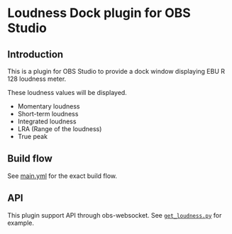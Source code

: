 # Loudness Dock plugin for OBS Studio

## Introduction

This is a plugin for OBS Studio to provide a dock window displaying EBU R 128 loudness meter.

These loudness values will be displayed.
- Momentary loudness
- Short-term loudness
- Integrated loudness
- LRA (Range of the loudness)
- True peak

## Build flow
See [main.yml](.github/workflows/main.yml) for the exact build flow.

## API

This plugin support API through obs-websocket.
See [`get_loudness.py`](example/get_loudness.py) for example.
